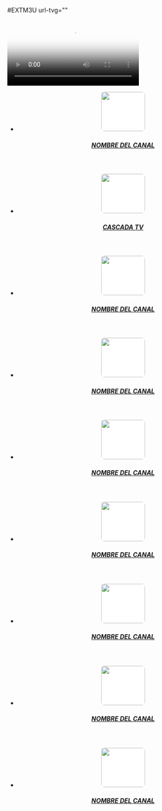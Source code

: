 
#EXTM3U url-tvg=""
<!DOCTYPE html>
<html lang="es" >
<head>
<meta charset="UTF-8">
<title>PLANTILLA DJ PARA INVENTO</title>
<!-- Responsive viewport -->
<meta content='width=device-width, user-scalable=no, initial-scale=1.0, maximum-scale=1.0, minimum-scale=1.0' name='viewport'/>
<script type="text/javascript" src="https://code.jquery.com/jquery-1.7.js"></script>
<link rel="stylesheet" href="https://cdn.plyr.io/3.6.4/plyr.css"/>
<link href="https://fonts.googleapis.com/css2?family=Roboto&display=swap" rel="stylesheet">
<link href="https://pro.fontawesome.com/releases/v5.10.0/css/all.css" rel="stylesheet">
<div id='identif15'></div>
<script type="text/javascript">
document.getElementById('identif15').innerHTML = unescape('%3C%73%74%79%6C%65%20%74%79%70%65%3D%22%74%65%78%74%2F%63%73%73%22%3E%0A%2A%7B%75%73%65%72%2D%73%65%6C%65%63%74%3A%6E%6F%6E%65%3B%6D%61%72%67%69%6E%3A%30%3B%70%61%64%64%69%6E%67%3A%30%3B%62%6F%78%2D%73%69%7A%69%6E%67%3A%62%6F%72%64%65%72%2D%62%6F%78%3B%6F%75%74%6C%69%6E%65%3A%6E%6F%6E%65%3B%75%73%65%72%2D%73%65%6C%65%63%74%3A%6E%6F%6E%65%3B%7D%0A%62%6F%64%79%7B%62%61%63%6B%67%72%6F%75%6E%64%3A%23%31%35%31%35%31%35%3B%63%6F%6C%6F%72%3A%23%66%66%66%3B%66%6F%6E%74%2D%66%61%6D%69%6C%79%3A%27%52%6F%62%6F%74%6F%27%2C%20%73%61%6E%73%2D%73%65%72%69%66%3B%74%65%78%74%2D%64%65%63%6F%72%61%74%69%6F%6E%3A%6E%6F%6E%65%3B%63%75%72%73%6F%72%3A%70%6F%69%6E%74%65%72%3B%7D%0A%2E%63%6F%6E%74%61%69%6E%65%72%7B%77%69%64%74%68%3A%31%30%30%25%3B%6D%61%78%2D%77%69%64%74%68%3A%31%30%30%30%70%78%3B%7D%0A%23%70%6C%61%79%6C%69%73%74%2C%61%75%64%69%6F%7B%62%61%63%6B%67%72%6F%75%6E%64%3A%23%34%34%34%3B%77%69%64%74%68%3A%31%30%30%25%3B%70%61%64%64%69%6E%67%3A%30%3B%6D%61%72%67%69%6E%2D%74%6F%70%3A%31%30%70%78%3B%7D%0A%2E%61%63%74%69%76%65%20%61%7B%63%6F%6C%6F%72%3A%23%35%44%42%30%45%36%3B%74%65%78%74%2D%64%65%63%6F%72%61%74%69%6F%6E%3A%6E%6F%6E%65%3B%7D%0A%6C%69%20%61%7B%62%61%63%6B%67%72%6F%75%6E%64%3A%23%33%33%33%3B%63%6F%6C%6F%72%3A%23%65%65%65%65%64%64%3B%70%61%64%64%69%6E%67%3A%35%70%78%3B%64%69%73%70%6C%61%79%3A%62%6C%6F%63%6B%3B%74%65%78%74%2D%61%6C%69%67%6E%3A%6C%65%66%74%3B%74%65%78%74%2D%64%65%63%6F%72%61%74%69%6F%6E%3A%6E%6F%6E%65%3B%7D%0A%6C%69%20%61%3A%68%6F%76%65%72%7B%74%65%78%74%2D%64%65%63%6F%72%61%74%69%6F%6E%3A%6E%6F%6E%65%3B%7D%0A%2E%78%73%70%6C%75%73%7B%6D%61%72%67%69%6E%2D%6C%65%66%74%3A%31%31%30%70%78%3B%2F%2A%74%65%78%74%2D%61%6C%69%67%6E%3A%63%65%6E%74%65%72%3B%2A%2F%6D%61%72%67%69%6E%2D%74%6F%70%3A%2D%36%30%70%78%3B%7D%0A%3C%2F%73%74%79%6C%65%3E%0A%3C%73%63%72%69%70%74%20%74%79%70%65%3D%27%74%65%78%74%2F%6A%61%76%61%73%63%72%69%70%74%27%3E%2F%2F%3C%21%5B%43%44%41%54%41%5B%0A%24%28%77%69%6E%64%6F%77%29%2E%6C%6F%61%64%28%66%75%6E%63%74%69%6F%6E%28%29%7B%0A%76%61%72%20%76%69%64%65%6F%3B%0A%76%61%72%20%70%6C%61%79%6C%69%73%74%3B%0A%76%61%72%20%74%72%61%63%6B%73%3B%0A%76%61%72%20%63%75%72%72%65%6E%74%3B%0A%0A%69%6E%69%74%28%29%3B%0A%66%75%6E%63%74%69%6F%6E%20%69%6E%69%74%28%29%7B%0A%20%20%20%20%63%75%72%72%65%6E%74%20%3D%20%30%3B%0A%20%20%20%20%76%69%64%65%6F%20%3D%20%24%28%27%76%69%64%65%6F%27%29%3B%0A%20%20%20%20%70%6C%61%79%6C%69%73%74%20%3D%20%24%28%27%23%70%6C%61%79%6C%69%73%74%27%29%3B%0A%20%20%20%20%74%72%61%63%6B%73%20%3D%20%70%6C%61%79%6C%69%73%74%2E%66%69%6E%64%28%27%6C%69%20%61%27%29%3B%0A%20%20%20%20%6C%65%6E%20%3D%20%74%72%61%63%6B%73%2E%6C%65%6E%67%74%68%20%2D%20%31%3B%0A%20%20%20%20%76%69%64%65%6F%5B%30%5D%2E%76%6F%6C%75%6D%65%20%3D%20%2E%39%39%3B%0A%20%20%20%20%70%6C%61%79%6C%69%73%74%2E%66%69%6E%64%28%27%61%27%29%2E%63%6C%69%63%6B%28%66%75%6E%63%74%69%6F%6E%28%65%29%7B%0A%20%20%20%20%20%20%20%20%65%2E%70%72%65%76%65%6E%74%44%65%66%61%75%6C%74%28%29%3B%0A%20%20%20%20%20%20%20%20%6C%69%6E%6B%20%3D%20%24%28%74%68%69%73%29%3B%0A%20%20%20%20%20%20%20%20%63%75%72%72%65%6E%74%20%3D%20%6C%69%6E%6B%2E%70%61%72%65%6E%74%28%29%2E%69%6E%64%65%78%28%29%3B%0A%20%20%20%20%20%20%20%20%72%75%6E%28%6C%69%6E%6B%2C%20%76%69%64%65%6F%5B%30%5D%29%3B%0A%20%20%20%20%7D%29%3B%0A%20%20%20%20%61%75%64%69%6F%5B%30%5D%2E%61%64%64%45%76%65%6E%74%4C%69%73%74%65%6E%65%72%28%27%65%6E%64%65%64%27%2C%66%75%6E%63%74%69%6F%6E%28%65%29%7B%0A%20%20%20%20%20%20%20%20%63%75%72%72%65%6E%74%2B%2B%3B%0A%20%20%20%20%20%20%20%20%69%66%28%63%75%72%72%65%6E%74%20%3D%3D%20%6C%65%6E%29%7B%0A%20%20%20%20%20%20%20%20%20%20%20%20%63%75%72%72%65%6E%74%20%3D%20%30%3B%0A%20%20%20%20%20%20%20%20%20%20%20%20%6C%69%6E%6B%20%3D%20%70%6C%61%79%6C%69%73%74%2E%66%69%6E%64%28%27%61%27%29%5B%30%5D%3B%0A%20%20%20%20%20%20%20%20%7D%65%6C%73%65%7B%0A%20%20%20%20%20%20%20%20%20%20%20%20%6C%69%6E%6B%20%3D%20%70%6C%61%79%6C%69%73%74%2E%66%69%6E%64%28%27%61%27%29%5B%63%75%72%72%65%6E%74%5D%3B%20%20%20%20%0A%20%20%20%20%20%20%20%20%7D%0A%20%20%20%20%20%20%20%20%72%75%6E%28%24%28%6C%69%6E%6B%29%2C%76%69%64%65%6F%5B%30%5D%29%3B%0A%20%20%20%20%7D%29%3B%0A%7D%0A%66%75%6E%63%74%69%6F%6E%20%72%75%6E%28%6C%69%6E%6B%2C%20%70%6C%61%79%65%72%29%7B%0A%20%20%20%20%20%20%20%20%70%6C%61%79%65%72%2E%73%72%63%20%3D%20%6C%69%6E%6B%2E%61%74%74%72%28%27%68%72%65%66%27%29%3B%0A%20%20%20%20%20%20%20%20%70%61%72%20%3D%20%6C%69%6E%6B%2E%70%61%72%65%6E%74%28%29%3B%0A%20%20%20%20%20%20%20%20%70%61%72%2E%61%64%64%43%6C%61%73%73%28%27%61%63%74%69%76%65%27%29%2E%73%69%62%6C%69%6E%67%73%28%29%2E%72%65%6D%6F%76%65%43%6C%61%73%73%28%27%61%63%74%69%76%65%27%29%3B%0A%20%20%20%20%20%20%20%20%76%69%64%65%6F%5B%30%5D%2E%6C%6F%61%64%28%29%3B%0A%20%20%20%20%20%20%20%20%76%69%64%65%6F%5B%30%5D%2E%70%6C%61%79%28%29%3B%0A%7D%0A%7D%29%3B%2F%2F%5D%5D%3E%0A%3C%2F%73%63%72%69%70%74%3E%0A');
</script>
</head>
<body>
<div class="player">
<video class="js-player" controls="" poster="https://ss3.domint.net:3144/ctv_str/cascaratv/playlist.m3u8" preload="none">
<source src="" type="application/x-mpegURL" size="480"></source>
</video></div>
<center>
<ul id="playlist">
<li><a href="go:lol"><img src="URL IMAGEN CANAL" width="100px" height="90px" style="background:#fff;border-radius:7px;"><h5 class="xsplus">NOMBRE DEL CANAL</h5></a></li><br><br>
<li><a href="https://ss3.domint.net:3144/ctv_str/cascaratv/playlist.m3u8"><img src="https://i.imgur.com/DEUR7mB.png" width="100px" height="90px" style="background:#fff;border-radius:7px;"><h5 class="xsplus">CASCADA TV</h5></a></li><br><br>
<li><a href="URL CANAL M3U8"><img src="URL IMAGEN CANAL" width="100px" height="90px" style="background:#fff;border-radius:7px;"><h5 class="xsplus">NOMBRE DEL CANAL</h5></a></li><br><br>
<li><a href="URL CANAL M3U8"><img src="URL IMAGEN CANAL" width="100px" height="90px" style="background:#fff;border-radius:7px;"><h5 class="xsplus">NOMBRE DEL CANAL</h5></a></li><br><br>
<li><a href="URL CANAL M3U8"><img src="URL IMAGEN CANAL" width="100px" height="90px" style="background:#fff;border-radius:7px;"><h5 class="xsplus">NOMBRE DEL CANAL</h5></a></li><br><br>
<li><a href="URL CANAL M3U8"><img src="URL IMAGEN CANAL" width="100px" height="90px" style="background:#fff;border-radius:7px;"><h5 class="xsplus">NOMBRE DEL CANAL</h5></a></li><br><br>
<li><a href="URL CANAL M3U8"><img src="URL IMAGEN CANAL" width="100px" height="90px" style="background:#fff;border-radius:7px;"><h5 class="xsplus">NOMBRE DEL CANAL</h5></a></li><br><br>
<li><a href="URL CANAL M3U8"><img src="URL IMAGEN CANAL" width="100px" height="90px" style="background:#fff;border-radius:7px;"><h5 class="xsplus">NOMBRE DEL CANAL</h5></a></li><br><br>
<li><a href="URL CANAL M3U8"><img src="URL IMAGEN CANAL" width="100px" height="90px" style="background:#fff;border-radius:7px;"><h5 class="xsplus">NOMBRE DEL CANAL</h5></a></li><br><br>





</ul>

<script>
// tell the embed parent frame the height of the content
if (window.parent && window.parent.parent){
window.parent.parent.postMessage(["resultsFrame", {
height: document.body.getBoundingClientRect().height,
slug: "None"}], "*")}
</script>
<script src="https://cdn.plyr.io/3.6.4/plyr.js"></script>
<script>//<![CDATA[
const players = Array.from(document.querySelectorAll('.js-player')).map(player => new Plyr(player));
//]]></script>
</body>
</html>

